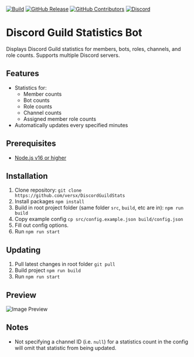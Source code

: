 [![Build](https://github.com/versx/DiscordGuildStats/workflows/.NET%205.0/badge.svg)](https://github.com/versx/DiscordGuildStats/actions)
[![GitHub Release](https://img.shields.io/github/release/versx/DiscordGuildStats.svg)](https://github.com/versx/DiscordGuildStats/releases/)
[![GitHub Contributors](https://img.shields.io/github/contributors/versx/DiscordGuildStats.svg)](https://github.com/versx/DiscordGuildStats/graphs/contributors/)
[![Discord](https://img.shields.io/discord/552003258000998401.svg?label=&logo=discord&logoColor=ffffff&color=7389D8&labelColor=6A7EC2)](https://discord.gg/zZ9h9Xa)  

# Discord Guild Statistics Bot  

Displays Discord Guild statistics for members, bots, roles, channels, and role counts. Supports multiple Discord servers.  

## Features  
- Statistics for:
  * Member counts  
  * Bot counts  
  * Role counts  
  * Channel counts  
  * Assigned member role counts  
- Automatically updates every specified minutes  

## Prerequisites
- [Node.js v16 or higher](https://nodejs.org/en/download)  

## Installation
1. Clone repository: `git clone https://github.com/versx/DiscordGuildStats`  
1. Install packages `npm install`  
1. Build in root project folder (same folder `src`, `build`, etc are in): `npm run build`  
1. Copy example config `cp src/config.example.json build/config.json`  
1. Fill out config options.  
1. Run `npm run start`  

## Updating  
1. Pull latest changes in root folder `git pull`  
1. Build project `npm run build`  
1. Run `npm run start`  

## Preview  
![Image Preview](https://raw.githubusercontent.com/versx/GuildStats/master/example.png)  

## Notes  
- Not specifying a channel ID (i.e. `null`) for a statistics count in the config will omit that statistic from being updated.  